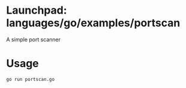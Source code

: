 # Launchpad: languages/go/examples/portscan 
A simple port scanner 

# Usage 
```
go run portscan.go
```
